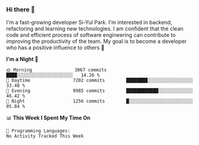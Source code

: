 ### Hi there 👋


I'm a fast-growing developer Si-Yul Park. I'm interested in backend, refactoring and learning new technologies. I am confident that the clean code and efficient process of software engineering can contribute to improving the productivity of the team. My goal is to become a developer who has a positive influence to others 🔭

<!--START_SECTION:waka-->
**I'm a Night 🦉** 

```text
🌞 Morning                3067 commits        ████░░░░░░░░░░░░░░░░░░░░░   14.26 % 
🌆 Daytime                7202 commits        ████████░░░░░░░░░░░░░░░░░   33.48 % 
🌃 Evening                9985 commits        ████████████░░░░░░░░░░░░░   46.42 % 
🌙 Night                  1256 commits        █░░░░░░░░░░░░░░░░░░░░░░░░   05.84 % 
```


📊 **This Week I Spent My Time On** 

```text
💬 Programming Languages: 
No Activity Tracked This Week
```


<!--END_SECTION:waka-->
